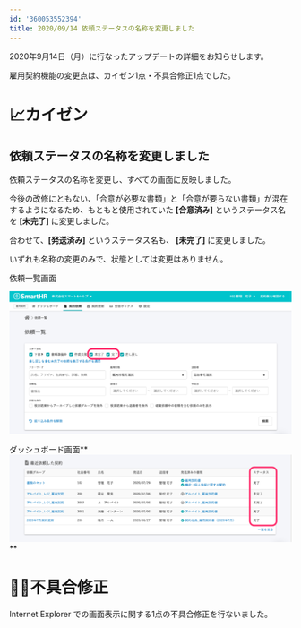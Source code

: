```yaml
---
id: '360053552394'
title: 2020/09/14 依頼ステータスの名称を変更しました
---
```

2020年9月14日（月）に行なったアップデートの詳細をお知らせします。

雇用契約機能の変更点は、カイゼン1点・不具合修正1点でした。

# 📈カイゼン

## 依頼ステータスの名称を変更しました

依頼ステータスの名称を変更し、すべての画面に反映しました。

今後の改修にともない、「合意が必要な書類」と「合意が要らない書類」が混在するようになるため、もともと使用されていた **\[合意済み\]** というステータス名を **\[未完了\]** に変更しました。

合わせて、**\[発送済み\]** というステータス名も、 **\[未完了\]** に変更しました。

いずれも名称の変更のみで、状態としては変更はありません。

依頼一覧画面

**![4AF5BCE6-36C8-4594-9940-754AE1C013C0.png](./4AF5BCE6-36C8-4594-9940-754AE1C013C0.png)**

ダッシュボード画面**![5E3BA1B1-7829-4787-AE23-CBE06C3D0DF4.png](./5E3BA1B1-7829-4787-AE23-CBE06C3D0DF4.png)**

# 👨‍⚕️不具合修正

Internet Explorer での画面表示に関する1点の不具合修正を行ないました。
